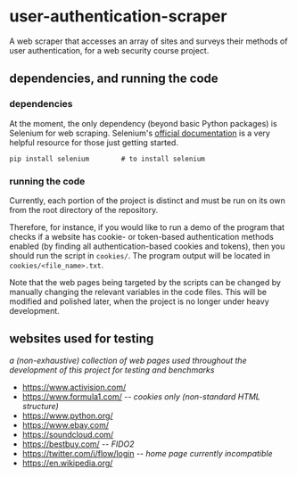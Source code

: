 # user-authentication-scraper
A web scraper that accesses an array of sites and surveys their methods of user authentication, for a web security course project.

## dependencies, and running the code

### dependencies

At the moment, the only dependency (beyond basic Python packages) is Selenium for web scraping.
Selenium's [official documentation](https://selenium-python.readthedocs.io/getting-started.html#simple-usage) is a very helpful resource for those just getting started.

``` 
pip install selenium        # to install selenium
```

### running the code

Currently, each portion of the project is distinct and must be run on its own from the root directory of the repository. 

Therefore, for instance, if you would like to run a demo of the program that checks if a website has cookie- or token-based authentication methods enabled (by finding all authentication-based cookies and tokens), then you should run the script in `cookies/`. The program output will be located in `cookies/<file_name>.txt`.

Note that the web pages being targeted by the scripts can be changed by manually changing the relevant variables in the code files. This will be modified and polished later, when the project is no longer under heavy development.

## websites used for testing

  *a (non-exhaustive) collection of web pages used throughout the development of this project for testing and benchmarks* 

  - https://www.activision.com/
  - https://www.formula1.com/   *-- cookies only (non-standard HTML structure)*
  - https://www.python.org/
  - https://www.ebay.com/
  - https://soundcloud.com/
  - https://bestbuy.com/    *-- FIDO2*
  - https://twitter.com/i/flow/login *-- home page currently incompatible*
  - https://en.wikipedia.org/